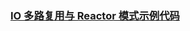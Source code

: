 
### [IO 多路复用与 Reactor 模式示例代码](https://onecastle.cn/2024/12/12/IO%20%E5%A4%9A%E8%B7%AF%E5%A4%8D%E7%94%A8%E4%B8%8E%20Reactor%20%E6%A8%A1%E5%BC%8F/#1-%E5%89%8D%E8%A8%80)